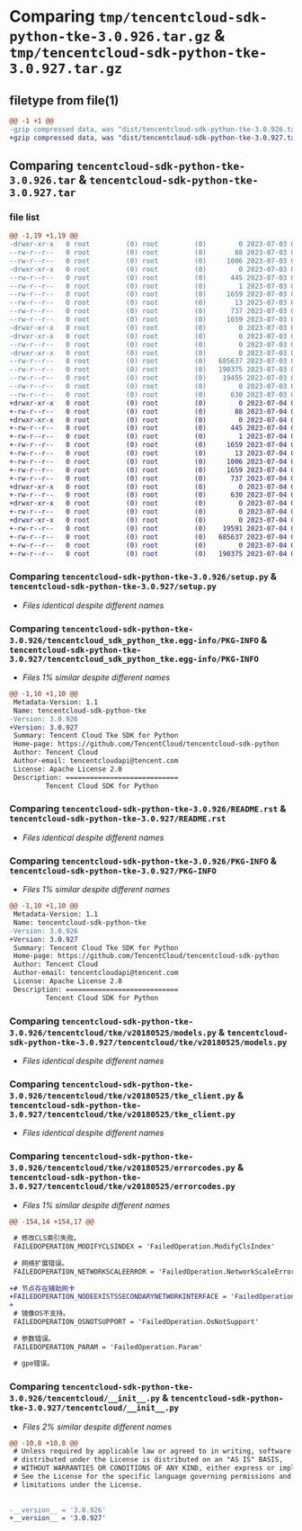 # Comparing `tmp/tencentcloud-sdk-python-tke-3.0.926.tar.gz` & `tmp/tencentcloud-sdk-python-tke-3.0.927.tar.gz`

## filetype from file(1)

```diff
@@ -1 +1 @@
-gzip compressed data, was "dist/tencentcloud-sdk-python-tke-3.0.926.tar", last modified: Mon Jul  3 00:36:49 2023, max compression
+gzip compressed data, was "dist/tencentcloud-sdk-python-tke-3.0.927.tar", last modified: Tue Jul  4 00:32:11 2023, max compression
```

## Comparing `tencentcloud-sdk-python-tke-3.0.926.tar` & `tencentcloud-sdk-python-tke-3.0.927.tar`

### file list

```diff
@@ -1,19 +1,19 @@
-drwxr-xr-x   0 root         (0) root         (0)        0 2023-07-03 00:36:49.000000 tencentcloud-sdk-python-tke-3.0.926/
--rw-r--r--   0 root         (0) root         (0)       88 2023-07-03 00:36:49.000000 tencentcloud-sdk-python-tke-3.0.926/setup.cfg
--rw-r--r--   0 root         (0) root         (0)     1006 2023-07-03 00:36:48.000000 tencentcloud-sdk-python-tke-3.0.926/setup.py
-drwxr-xr-x   0 root         (0) root         (0)        0 2023-07-03 00:36:49.000000 tencentcloud-sdk-python-tke-3.0.926/tencentcloud_sdk_python_tke.egg-info/
--rw-r--r--   0 root         (0) root         (0)      445 2023-07-03 00:36:49.000000 tencentcloud-sdk-python-tke-3.0.926/tencentcloud_sdk_python_tke.egg-info/SOURCES.txt
--rw-r--r--   0 root         (0) root         (0)        1 2023-07-03 00:36:49.000000 tencentcloud-sdk-python-tke-3.0.926/tencentcloud_sdk_python_tke.egg-info/dependency_links.txt
--rw-r--r--   0 root         (0) root         (0)     1659 2023-07-03 00:36:49.000000 tencentcloud-sdk-python-tke-3.0.926/tencentcloud_sdk_python_tke.egg-info/PKG-INFO
--rw-r--r--   0 root         (0) root         (0)       13 2023-07-03 00:36:49.000000 tencentcloud-sdk-python-tke-3.0.926/tencentcloud_sdk_python_tke.egg-info/top_level.txt
--rw-r--r--   0 root         (0) root         (0)      737 2023-07-03 00:36:48.000000 tencentcloud-sdk-python-tke-3.0.926/README.rst
--rw-r--r--   0 root         (0) root         (0)     1659 2023-07-03 00:36:49.000000 tencentcloud-sdk-python-tke-3.0.926/PKG-INFO
-drwxr-xr-x   0 root         (0) root         (0)        0 2023-07-03 00:36:49.000000 tencentcloud-sdk-python-tke-3.0.926/tencentcloud/
-drwxr-xr-x   0 root         (0) root         (0)        0 2023-07-03 00:36:49.000000 tencentcloud-sdk-python-tke-3.0.926/tencentcloud/tke/
--rw-r--r--   0 root         (0) root         (0)        0 2023-07-03 00:36:48.000000 tencentcloud-sdk-python-tke-3.0.926/tencentcloud/tke/__init__.py
-drwxr-xr-x   0 root         (0) root         (0)        0 2023-07-03 00:36:49.000000 tencentcloud-sdk-python-tke-3.0.926/tencentcloud/tke/v20180525/
--rw-r--r--   0 root         (0) root         (0)   685637 2023-07-03 00:36:48.000000 tencentcloud-sdk-python-tke-3.0.926/tencentcloud/tke/v20180525/models.py
--rw-r--r--   0 root         (0) root         (0)   190375 2023-07-03 00:36:48.000000 tencentcloud-sdk-python-tke-3.0.926/tencentcloud/tke/v20180525/tke_client.py
--rw-r--r--   0 root         (0) root         (0)    19455 2023-07-03 00:36:48.000000 tencentcloud-sdk-python-tke-3.0.926/tencentcloud/tke/v20180525/errorcodes.py
--rw-r--r--   0 root         (0) root         (0)        0 2023-07-03 00:36:48.000000 tencentcloud-sdk-python-tke-3.0.926/tencentcloud/tke/v20180525/__init__.py
--rw-r--r--   0 root         (0) root         (0)      630 2023-07-03 00:36:48.000000 tencentcloud-sdk-python-tke-3.0.926/tencentcloud/__init__.py
+drwxr-xr-x   0 root         (0) root         (0)        0 2023-07-04 00:32:11.000000 tencentcloud-sdk-python-tke-3.0.927/
+-rw-r--r--   0 root         (0) root         (0)       88 2023-07-04 00:32:11.000000 tencentcloud-sdk-python-tke-3.0.927/setup.cfg
+drwxr-xr-x   0 root         (0) root         (0)        0 2023-07-04 00:32:11.000000 tencentcloud-sdk-python-tke-3.0.927/tencentcloud_sdk_python_tke.egg-info/
+-rw-r--r--   0 root         (0) root         (0)      445 2023-07-04 00:32:11.000000 tencentcloud-sdk-python-tke-3.0.927/tencentcloud_sdk_python_tke.egg-info/SOURCES.txt
+-rw-r--r--   0 root         (0) root         (0)        1 2023-07-04 00:32:11.000000 tencentcloud-sdk-python-tke-3.0.927/tencentcloud_sdk_python_tke.egg-info/dependency_links.txt
+-rw-r--r--   0 root         (0) root         (0)     1659 2023-07-04 00:32:11.000000 tencentcloud-sdk-python-tke-3.0.927/tencentcloud_sdk_python_tke.egg-info/PKG-INFO
+-rw-r--r--   0 root         (0) root         (0)       13 2023-07-04 00:32:11.000000 tencentcloud-sdk-python-tke-3.0.927/tencentcloud_sdk_python_tke.egg-info/top_level.txt
+-rw-r--r--   0 root         (0) root         (0)     1006 2023-07-04 00:32:11.000000 tencentcloud-sdk-python-tke-3.0.927/setup.py
+-rw-r--r--   0 root         (0) root         (0)     1659 2023-07-04 00:32:11.000000 tencentcloud-sdk-python-tke-3.0.927/PKG-INFO
+-rw-r--r--   0 root         (0) root         (0)      737 2023-07-04 00:32:11.000000 tencentcloud-sdk-python-tke-3.0.927/README.rst
+drwxr-xr-x   0 root         (0) root         (0)        0 2023-07-04 00:32:11.000000 tencentcloud-sdk-python-tke-3.0.927/tencentcloud/
+-rw-r--r--   0 root         (0) root         (0)      630 2023-07-04 00:32:11.000000 tencentcloud-sdk-python-tke-3.0.927/tencentcloud/__init__.py
+drwxr-xr-x   0 root         (0) root         (0)        0 2023-07-04 00:32:11.000000 tencentcloud-sdk-python-tke-3.0.927/tencentcloud/tke/
+-rw-r--r--   0 root         (0) root         (0)        0 2023-07-04 00:32:11.000000 tencentcloud-sdk-python-tke-3.0.927/tencentcloud/tke/__init__.py
+drwxr-xr-x   0 root         (0) root         (0)        0 2023-07-04 00:32:11.000000 tencentcloud-sdk-python-tke-3.0.927/tencentcloud/tke/v20180525/
+-rw-r--r--   0 root         (0) root         (0)    19591 2023-07-04 00:32:11.000000 tencentcloud-sdk-python-tke-3.0.927/tencentcloud/tke/v20180525/errorcodes.py
+-rw-r--r--   0 root         (0) root         (0)   685637 2023-07-04 00:32:11.000000 tencentcloud-sdk-python-tke-3.0.927/tencentcloud/tke/v20180525/models.py
+-rw-r--r--   0 root         (0) root         (0)        0 2023-07-04 00:32:11.000000 tencentcloud-sdk-python-tke-3.0.927/tencentcloud/tke/v20180525/__init__.py
+-rw-r--r--   0 root         (0) root         (0)   190375 2023-07-04 00:32:11.000000 tencentcloud-sdk-python-tke-3.0.927/tencentcloud/tke/v20180525/tke_client.py
```

### Comparing `tencentcloud-sdk-python-tke-3.0.926/setup.py` & `tencentcloud-sdk-python-tke-3.0.927/setup.py`

 * *Files identical despite different names*

### Comparing `tencentcloud-sdk-python-tke-3.0.926/tencentcloud_sdk_python_tke.egg-info/PKG-INFO` & `tencentcloud-sdk-python-tke-3.0.927/tencentcloud_sdk_python_tke.egg-info/PKG-INFO`

 * *Files 1% similar despite different names*

```diff
@@ -1,10 +1,10 @@
 Metadata-Version: 1.1
 Name: tencentcloud-sdk-python-tke
-Version: 3.0.926
+Version: 3.0.927
 Summary: Tencent Cloud Tke SDK for Python
 Home-page: https://github.com/TencentCloud/tencentcloud-sdk-python
 Author: Tencent Cloud
 Author-email: tencentcloudapi@tencent.com
 License: Apache License 2.0
 Description: ============================
         Tencent Cloud SDK for Python
```

### Comparing `tencentcloud-sdk-python-tke-3.0.926/README.rst` & `tencentcloud-sdk-python-tke-3.0.927/README.rst`

 * *Files identical despite different names*

### Comparing `tencentcloud-sdk-python-tke-3.0.926/PKG-INFO` & `tencentcloud-sdk-python-tke-3.0.927/PKG-INFO`

 * *Files 1% similar despite different names*

```diff
@@ -1,10 +1,10 @@
 Metadata-Version: 1.1
 Name: tencentcloud-sdk-python-tke
-Version: 3.0.926
+Version: 3.0.927
 Summary: Tencent Cloud Tke SDK for Python
 Home-page: https://github.com/TencentCloud/tencentcloud-sdk-python
 Author: Tencent Cloud
 Author-email: tencentcloudapi@tencent.com
 License: Apache License 2.0
 Description: ============================
         Tencent Cloud SDK for Python
```

### Comparing `tencentcloud-sdk-python-tke-3.0.926/tencentcloud/tke/v20180525/models.py` & `tencentcloud-sdk-python-tke-3.0.927/tencentcloud/tke/v20180525/models.py`

 * *Files identical despite different names*

### Comparing `tencentcloud-sdk-python-tke-3.0.926/tencentcloud/tke/v20180525/tke_client.py` & `tencentcloud-sdk-python-tke-3.0.927/tencentcloud/tke/v20180525/tke_client.py`

 * *Files identical despite different names*

### Comparing `tencentcloud-sdk-python-tke-3.0.926/tencentcloud/tke/v20180525/errorcodes.py` & `tencentcloud-sdk-python-tke-3.0.927/tencentcloud/tke/v20180525/errorcodes.py`

 * *Files 1% similar despite different names*

```diff
@@ -154,14 +154,17 @@
 
 # 修改CLS索引失败。
 FAILEDOPERATION_MODIFYCLSINDEX = 'FailedOperation.ModifyClsIndex'
 
 # 网络扩展错误。
 FAILEDOPERATION_NETWORKSCALEERROR = 'FailedOperation.NetworkScaleError'
 
+# 节点存在辅助网卡
+FAILEDOPERATION_NODEEXISTSSECONDARYNETWORKINTERFACE = 'FailedOperation.NodeExistsSecondaryNetworkInterface'
+
 # 镜像OS不支持。
 FAILEDOPERATION_OSNOTSUPPORT = 'FailedOperation.OsNotSupport'
 
 # 参数错误。
 FAILEDOPERATION_PARAM = 'FailedOperation.Param'
 
 # gpe错误。
```

### Comparing `tencentcloud-sdk-python-tke-3.0.926/tencentcloud/__init__.py` & `tencentcloud-sdk-python-tke-3.0.927/tencentcloud/__init__.py`

 * *Files 2% similar despite different names*

```diff
@@ -10,8 +10,8 @@
 # Unless required by applicable law or agreed to in writing, software
 # distributed under the License is distributed on an "AS IS" BASIS,
 # WITHOUT WARRANTIES OR CONDITIONS OF ANY KIND, either express or implied.
 # See the License for the specific language governing permissions and
 # limitations under the License.
 
 
-__version__ = '3.0.926'
+__version__ = '3.0.927'
```

